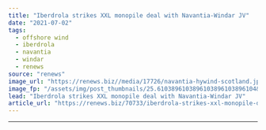 ```yaml
---
title: "Iberdrola strikes XXL monopile deal with Navantia-Windar JV"
date: "2021-07-02"
tags: 
  - offshore wind
  - iberdrola
  - navantia
  - windar
  - renews
source: "renews"
image_url: "https://renews.biz//media/17726/navantia-hywind-scotland.jpg?mode=crop&width=770&heightratio=0.6103896103896103896103896104&slimmage=true"
image_fp: "/assets/img/post_thumbnails/25.6103896103896103896103896104&slimmage=true"
lead: "Iberdrola strikes XXL monopile deal with Navantia-Windar JV"
article_url: "https://renews.biz/70733/iberdrola-strikes-xxl-monopile-deal-with-navantia-windar/"
---
```


---
